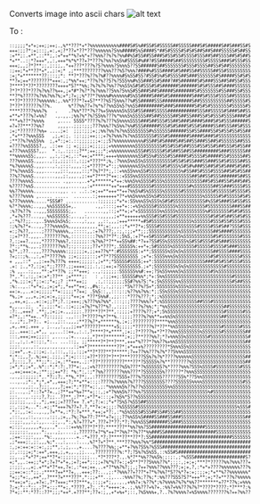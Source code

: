 Converts image into ascii chars
![alt text](https://i.ibb.co/MBXPZFd/surff.jpg)

To :
<pre style="font-size:8px;">
::;;;;*+*+;++;;++;.,%**???*+*?%%%%%%%%%%%####S#S%##SS#S#SSSSS##SSSSS###S#S#####S##S###SS#S
+++:;;?*:+;::;,+:,+;?*??+*??*???%%%%%%?S%%#####S%S####S*##S#SSSS#S#S#S##S##S###SSSSS#S##SS
:+**;:.+**,::**;,:+*++**%?+%*+??%%%??%?%?%%##%S#SS##SS###S#SS#SS#SSSS#SSS##S##SSSS##S#S##S
*+**..::*?+++*,,:,+++*%*%*??+?*???%?%%?%%S%#SSSS#%##?#SS#####S##SSSSSSSSS#SSSSS###S#SSS#SS
+++;,,;?*?**;:,;:;;,.*++???*???%?S?%%%%?S%%%S??SS######S##SSSSSSS#SSS#SSSS##SS#S##SSSSSSSS
:;++;*+**??*+*,,;:+;* ,;***????????%%%???%S?%%%?####%#SSS####S#S###SS##SSSSS##SS#SSSSSSSSS
:+;*+*******??:::;;*: **?*???%??%?%#??%%%%#S%SS#SS?#SS#S%#S#SSSS##S###SSSSSSS#S#####SS#S#S
**?+;++*???????*+++:,;*%%*++;*??%?%??S?%?SSS%%#%SS###SS#S###?##S######S#S###SSS##S##SS#SSS
?****?*??*????????++++*S?**%%;?%?%?%?%%??%%SS%S#S#SSS#S#S######S######S#S#SSS##S####SSSSSS
?*?*???*???%?%%??%++,;+*#*?%?*?%?%%%??S%%?S%%S#SS###S##S#####S#######S#SSSSSSS#SS###SS#SSS
**?*%?????%?%%?%%?%;+*;?+;;%*??*?%%%%#%%%%%%#S%SS####S###S#S########S###S#SSS#SSSS##SSSSSS
**??*??????%%%%%%:,.%%*???*?++S?**??%S?S%%%??%#SS#####SSS###########S##SSSSSSSSSS##SSSSS#S
?*??*??????%??%.      %*??%%??+?%*%??%%SS%S?%%SS#########S###S#######S#S#S#SSSSSSS#SSSSS#S
****?????%%%?%   .    .?%%*??*?%??%+S%%%%%S%SSS#SS####SSSSS###########SSS##SSSSS#S###S##SS
+**+*???%?+%%?   .,.,,.;%%?%*?%?SS%%???%*%%%S%SSSSS##S##SSSSS##S##SS###SS#S#SSS#SSSS####S#
***+%??*?%%%%     ,.... SSSS*????%?%???%S%%%%SSSS###S##SSS#SS##S###S####S###S#S#SSS######S
+?+??***??%%?     ,,,,..;;;:;;;???%%%??%S%%?%%#SSS######SSS#S#S###S#SS#S####SS##SSS##S#SSS
;+;*???????%%+ ....;+:  ;;;:;;;+;;%%?%%?%?%%SSSSSSSS#%SSSSSS######SS#SS####SS#S#SS#SS#SS##
,*+**??%%%SSS   ,;,+:;. :;:;;;++;:;+?%?%%%?%?%%SSSSSSS#SSS#S#######S####S###S#SSSSSSSSSSSS
;**??%?%%SS%%  ;,+*:;+:.::;;;;;;;+:;;S?%%%%%%%%%%%#SS##S#S####S##S##SS###SS##S#SSSSSS##SSS
+????%%SSSS?,, .::++ :; +;;;;;+;;;;;;+%%%%%%%%%SSSSSSSSSS#SS#SS#S##SSS#SS#SS#S##SSS#S#SS##
+???%%%SSS?,,.  *.:,.:;::;?**;++;;;*;+%%%%%%%%%SSS##SSSSS#S#S##SS##SS#########S###SSSSSS##
**%%%%%SS;,,,. ,,:,:;+;,::*++;+****;++++%%%%%%%%SS#SS%#SSSS#SS####S#SSSS#S#####SS#SSSSS##S
???%%%%SS.,,,..,:;,;;;:::,:;;+*???**;%,:?%%%S%%SS%SSSSSSSSSSS#SS#S#SS###SS###SS#S#SSSS##SS
*%?%%%%%S.,,,...,:,;:;:,,,,:;+*????*+*:;;%%%%%%%SS%SSSSSS#S#SSS%S#S#%###SS##S#S#S###S#S##S
?*%?%%%SS.,,,....,,;::,,,,,::;*?%?*?*;,::+%%SS%%%SS#SSSSSSSSSSSS%#SS##S#SSS#SSSS##S#S#SS##
??%??%%%S...,....,,,;:,,,.,;:++*?***?*++::+SSS%%SSSSSSSSSSSSSSSSSSSS##S##SS#SSS######S##SS
????%%%%S.......... .,,...,..+*+******+*++:%%%S%%SSSS#SSS%SSSSSSSSSSSSSS##S#SS##SS#S##S##S
%?????%%S..........,,,.....,,:+*******++*+++#SSSSSSSS#SSSSSSSSSSSSS#%SSSSSSS##SS###SSSS#SS
%%??%%%%%..........,,. .. ..:.:+;++**+++**++?%%S%#S%SSSSS%SSSSSS#SSSSSSSSSSS#SSSSSS#SSSS#S
%????%%%% ,..... .....  .......:;+++++++*?*+%%S%%%%SS%S#SSSSSSSSSSSSSSSS%SSSSS#S#SSSSS#S#S
%???%%%%%.....*SSS#? ............:;;;;;;*+*+:SS%%%SS%SSS%S#S#SSSSSSSSSSSS#%SS#S###SS#SS#SS
%?*?%%%%;..,,,%%SSSSSS+,.       .,,::::;++*+::+%S%SSSS#SSSSSSS%SSSSSSSSSS#SSSSSSSSS###SS##
:%??%??% ..,,,SSSSSSSS;,.   .......,,::;+**+;+*+SSSSSSSS%%SSSS%SSSSSSSSSS%#SSSSSSS#S#S#SSS
,*+?%???...,,.%%SSSSSS:,..,,:,....,,,,,;+**++++++%%SSS#SS#SSS#SSSSSSSSSSSSS#S#S#S##SS#S#SS
,:*%??;;..,..S%%%S%S%S;....,:,,, ,,::,,,;+++*****+#S#SSSSSSSSSSSSSSS%SSSSSS#SSS#SS#SSS#SSS
:;%?%?*+...,,???%%%%S%,,,,,,,,,,,**;+:,,,:;*+**?*+;SSSS#SSSSSSSSSSSSSS#SSSS#SS#S##?SSS#SSS
+:;?%??,,...;????%%%%%,,:::::,,:+?%???;,:;,:;;+**;;;SSSSSSSSSSS%SSSSS%SSSSSS##S####SSSSSSS
:;+?*??.,,,..???????%%,:::::::::?%%??*?*:;S%S,:+?*++S#SSSS#SSSSS%SSSSSSSSSSS#S#SSSSSSS#SSS
?,:;++?.,,,,*?????%%%?,:;;;;;::%?%%?*?**++SS%##:*?++?SS#SS%SSSSSSS%S#SS#SSS#S#S###SSSSSSSS
?*:;**%.,,.;???????%%?;:;::;;;;??+*???*;.SSSSS%:++*+;S#SSSSS%SSSSSSSS#SSSSS#SSSS#S###SSSSS
%?*,;??..,,,????%%%%%:;;;;;;+,;;++??%**:#SSSSSSS:+**;SSSSSS%SS%S%SSSSSSSSSSS##SSSS####SSSS
?+;::;%..,:,+?*????%% ;;+;;;;;::;+*?*??SSSSSSSSS ;+*+:SSSS%%%S%SSSSSSSSSSSS#S#SSSSSSSS#SSS
+ ,,,::* ,,;:++?%???% ++++;;;;;:,;+**;*SSSSS#SSSS;++*:SSSSSSSSSSSSSSSSSSS###S#S#SS#SSS#SSS
.+: ;.,*?,:;+;*;;????.;;++++;;;.:,:;++;+?SSSSSSSS.;+*;SSSSSSSS%S%S%SSSSSSSSSSSSS#SSSSSSSSS
:% ,,..:;,,,**:+**??% ;;**+++; ..,:;;;;;:SSSSSS%%#:++;?S%SS%%%%S%SSSSSSSSSS#S%SSSSSSSSSSSS
?*,.*:,:;,:+:+*;??** ;+****;:   : ,:;;++;:SSSSS#%%*;*+:S%%SSSSSSSSSSSSSSSSSSSSSSSSS#SSSSSS
,*%.;;:+;*;:+:;*+;;? ;***++;;   .:,::;;;;;;SS#?%%?S:*+;S%SSSSS%%SSSSSSSSSSSSSSSSSSS#S##SSS
:%:..,.:*+*+;,;+;+*;,*++**++;.,#%::,:,;:;;:*S%???%?S+*;SSSSSSS%SSS%SSSSSSSSSSSSSSSSSSSSSSS
++:+.,..+:+;;;;;**+:;;;;*?++; .S%S::,,:::;:;%??%%?%%:*;;SS%SSS%SSSS%SSSSSSSSSSSSSSSSSSSSSS
*%,;+ ,,,+,;+;+:+,;;;:;*++;+ *??*S%%#.,;;:::*???%???;*;;%SSSSSSSSSSSSSSSSSSSSSSSSSSSSSSSSS
,,++,+;...+::+;;?*;?.:;+++;;%???%%?%%*.:::;:;????%%%?+*;%SSSSSSSSSSSSS##SSS#SSSSSSSSSSSSSS
+,,.,.;;. .*;,;;:*+:.:;+;;;+?%?*%??*%?.,:;;;:????%?%%;*;*%%SSSSSSSSSSSSSSSSSSSSS##SSSSSSSS
:?:.,+++? .**;,;+;;+.,,;;;:.???**??*?**,:;;;;+????%??;+*;S%SSSSSSSSSSSSSSSSSSSSS#SSSSSS#SS
+?*;,:**++..*?;:;;;; .,,:::?*????*%*?**%.:;;;;????%?%%**++%%S%SSSSSSSSSSSSSSSSS##SSSSSSSSS
:,,;*;,?*?:. +;..,;::.,,,;**??%?*+******%,;+;;?????????****%%%SSSSSSSSSSSSSSSSSSSSSSSSSSSS
,+,.++;.+++ , ;..,,:,,,;;++*??????*****+S;;;;;*??????%?*??**%%SSSSS%SSSSSSSSSSS#SSSSSS#SSS
;;..+++::,+*,, ,,...::++,,:.:,?****?*+****,;+;;?*????%+*?*??%%%SSSSSSSS%SSSSSSS#SSSSSSSS##
:::,+++;++;;;:: ,....,:+...,,;,*?**?*******;+;;?**???%%?;*?+%%%SS%SSSSSSSS#SSSSSSSSSSSSSS#
;:.,:,:.+::;:,*:.. ...::;, ;;*****?*?**?***,+++*%???*?%%??%+%%SSSSSSSSSSSSSSSSSSSSSSSSSS##
;;;:.,,.,::,,,,.,,.,,..,:;++*?**********??*:+*+++%?????????*S%%%SS%SSSSSSSSSSSSSSSSSSSSSSS
:;++*,.+.;:;+;.:,:::,,:;,:;;+**?*???**?*****;?++??%%???%?%*??S%%%SSSSSSSSSSSSSSSSSSSSSSSSS
*;*:;,,?,.%;++;.;;;,;*;+;:::;+??*????*?**?***?????SS%?%?%*????%%%%%%SSSSSSSSSSSSSSSSSSSS##
,?;::;,?,.**;;*:,;+,:**+++,.;:*??*?????????***??*?SSSSS%?%**???????%SSSSSSSSSSSSSSSSSSSS##
;+*;*;;+*,.%*::*;*:?:,??*+:,,;+%??????????%S%???*?%SSSSSS?%*????%%%?SSS%SSSS#SSSSSSSSS#SSS
.,++;+++:+,:**:;;++*?: *%:*:,:;*?%%???????%%%???*?SSSSSSS%??????*?%%%SSSSSSSSSSSSSSSSSSSSS
.,.,;:;;;;:*,.*?;;?;,**%,*?*;,,:?????????SSS+???%?SSSSSSS??????SS%*??S%%SSSSSSSSSSSSSSSSSS
...,.,;*:,*;*,+*,,+++;?;**+**+::;:????%?%%%%?%????SSSSSSSS????SSSSSS%%%%SSSSSSSSSSSSSSS#SS
.,...,,;:.,?;;:,,,,?;++:*;*??*+;:,;:*%%%%%S%??%??%SSSSSSSSS%%SSSSSSSSSSSSSSSSSSSSSSSSSSSSS
;:...,.;*::?+*?+.,;?**++*%+?**+;::,;+*?%%%S%???%%?SSSSSSSSSSSSSSSSSSSSSSSS%#SSSSSSSSSSSSSS
;;:,..,.:;:;?,?;;..??**,;?**;+*?*+:::;+?%S%*S??%SSSSSSSSSSSSSSSSSSSSSSSSSSSSSSSSSSSSSSSSSS
;;;:;;.,.;.,*;,++;;+????++ ?.+*;?:+:;*+*?S%S?%SSS##SSSSSSSSSSSSSSSSSSSSSSSSSSSSSSSSSSSSSSS
;:,:;;+,..*:.+;:**+++?%??+?.?,**?+:+;;;:?%SSSSS#SSSSSSSSSSSSSSSSSSSSSSSSSSSSSSSSSSSSS%SSS#
,*;:,,:+:..,.,,?+**+,:*?:?+***.*++;+*?:,:*%S%SSSS#SSS##SS##SSS##SSSSSSSSSSSSSSSSSSSSSSSSSS
,:::,,,::,.,..,:;:,;+,,?%;?%+??:?***+?+;;;??%%SS%S####SS###SS###SSSSSSSSSSSSSSSSSSSSSSSS##
::;;:,,,:,:,,...;:,.,*:,%?+???+*.???+?*??;*?;?%%%SSS#######SS###SSSSSSSSSSSSSSSSSSSSSSSSSS
+;:;:,,,,,,+,,,.,*...::++%%???*?*??;****???**%%?%%?SS####################SSSSSSSSSSSSSSSSS
;;;;:;:,,,,.*:,,.,;,....;,??????+?*%*++?*?%%?*?%??*%%###SS###################SSSSSSSSSSSSS
,;++::;;:,,,.*%:.,,,,....+.:*+???,*?;?****??**??*?;SS##############################SSSSSSS
,;*+++;:,;:,,,%;*..,:,...:...,%?*?+*?**.***???%%%?%%*S####################################
:,;+:++:+::+:,;;**,:,;,..,+....?%????%%;;+**+?%%?SS%?%SSS#################################
;:,::;;+;*:++*,+++,;,+,,.,;;...,?????????%:*?;?S%?%S%SS,::%SS#S###########################
;;,.,;*+*?*;++**?*+:;;;:;::;;;...*?*???*?.,.%*?**%%??%%S%:;:;:,;*%SSS###################S?
+;*,,.:++;;*+*;?+?*+*+,;+?;++*;:;;+?%*%??+:;+S**?*??S%%%??%*;:;:,;+;+;***?*?????%%?%%%???+
;:;;:,.,+;.+**+*?*++,?+:,:*++;++...+*?*%%?%?;;,;?++?%%%??%%%???;+;+,?,:*+*+????%%%%%%%???%
;;++:+::*;;.;****?++**?+,..+++;??:..,;:*?%%%??+???*+?*%?%%?*S??%*?+:+;:;;+;*+**%??%%%%%%%*
*+;;*+:,,++*,,?***?+***???*,*:;;+**..;,...:%%%??%;??%;*:%%???SSS?S?*+++**;+;*?+**??%?%%%%%
**++;+*;,,+?+:,?*?+++;**??***+,::;;+*;,,.,.,+%%?+:%??%*;%?%%%%?%?%*%%??*******+??*??%;+%%%
?;+;*;:*;;,;?*+:;;**+;,*????,+?;.:*;*++++:+..;,%%???+%?+.:%%?+%%???%?%?*????*????;*?***?:%
?*+;:**:*??::??*;;;*++*.+???**;??+:;,,+*+%+*;::,?%S%%%+,?..?%?%%%%?+%S%%%%???????%?++?%%??
</pre>
